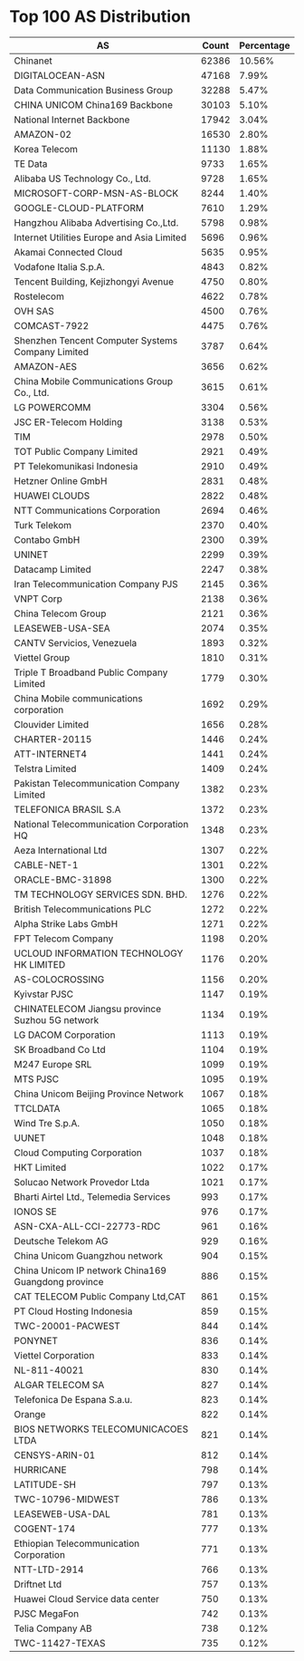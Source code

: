 # Top 100 AS Distribution
| AS | Count | Percentage |
|----|----|----|
| Chinanet | 62386 | 10.56% |
| DIGITALOCEAN-ASN | 47168 | 7.99% |
| Data Communication Business Group | 32288 | 5.47% |
| CHINA UNICOM China169 Backbone | 30103 | 5.10% |
| National Internet Backbone | 17942 | 3.04% |
| AMAZON-02 | 16530 | 2.80% |
| Korea Telecom | 11130 | 1.88% |
| TE Data | 9733 | 1.65% |
| Alibaba US Technology Co., Ltd. | 9728 | 1.65% |
| MICROSOFT-CORP-MSN-AS-BLOCK | 8244 | 1.40% |
| GOOGLE-CLOUD-PLATFORM | 7610 | 1.29% |
| Hangzhou Alibaba Advertising Co.,Ltd. | 5798 | 0.98% |
| Internet Utilities Europe and Asia Limited | 5696 | 0.96% |
| Akamai Connected Cloud | 5635 | 0.95% |
| Vodafone Italia S.p.A. | 4843 | 0.82% |
| Tencent Building, Kejizhongyi Avenue | 4750 | 0.80% |
| Rostelecom | 4622 | 0.78% |
| OVH SAS | 4500 | 0.76% |
| COMCAST-7922 | 4475 | 0.76% |
| Shenzhen Tencent Computer Systems Company Limited | 3787 | 0.64% |
| AMAZON-AES | 3656 | 0.62% |
| China Mobile Communications Group Co., Ltd. | 3615 | 0.61% |
| LG POWERCOMM | 3304 | 0.56% |
| JSC ER-Telecom Holding | 3138 | 0.53% |
| TIM | 2978 | 0.50% |
| TOT Public Company Limited | 2921 | 0.49% |
| PT Telekomunikasi Indonesia | 2910 | 0.49% |
| Hetzner Online GmbH | 2831 | 0.48% |
| HUAWEI CLOUDS | 2822 | 0.48% |
| NTT Communications Corporation | 2694 | 0.46% |
| Turk Telekom | 2370 | 0.40% |
| Contabo GmbH | 2300 | 0.39% |
| UNINET | 2299 | 0.39% |
| Datacamp Limited | 2247 | 0.38% |
| Iran Telecommunication Company PJS | 2145 | 0.36% |
| VNPT Corp | 2138 | 0.36% |
| China Telecom Group | 2121 | 0.36% |
| LEASEWEB-USA-SEA | 2074 | 0.35% |
| CANTV Servicios, Venezuela | 1893 | 0.32% |
| Viettel Group | 1810 | 0.31% |
| Triple T Broadband Public Company Limited | 1779 | 0.30% |
| China Mobile communications corporation | 1692 | 0.29% |
| Clouvider Limited | 1656 | 0.28% |
| CHARTER-20115 | 1446 | 0.24% |
| ATT-INTERNET4 | 1441 | 0.24% |
| Telstra Limited | 1409 | 0.24% |
| Pakistan Telecommunication Company Limited | 1382 | 0.23% |
| TELEFONICA BRASIL S.A | 1372 | 0.23% |
| National Telecommunication Corporation HQ | 1348 | 0.23% |
| Aeza International Ltd | 1307 | 0.22% |
| CABLE-NET-1 | 1301 | 0.22% |
| ORACLE-BMC-31898 | 1300 | 0.22% |
| TM TECHNOLOGY SERVICES SDN. BHD. | 1276 | 0.22% |
| British Telecommunications PLC | 1272 | 0.22% |
| Alpha Strike Labs GmbH | 1271 | 0.22% |
| FPT Telecom Company | 1198 | 0.20% |
| UCLOUD INFORMATION TECHNOLOGY HK LIMITED | 1176 | 0.20% |
| AS-COLOCROSSING | 1156 | 0.20% |
| Kyivstar PJSC | 1147 | 0.19% |
| CHINATELECOM Jiangsu province Suzhou 5G network | 1134 | 0.19% |
| LG DACOM Corporation | 1113 | 0.19% |
| SK Broadband Co Ltd | 1104 | 0.19% |
| M247 Europe SRL | 1099 | 0.19% |
| MTS PJSC | 1095 | 0.19% |
| China Unicom Beijing Province Network | 1067 | 0.18% |
| TTCLDATA | 1065 | 0.18% |
| Wind Tre S.p.A. | 1050 | 0.18% |
| UUNET | 1048 | 0.18% |
| Cloud Computing Corporation | 1037 | 0.18% |
| HKT Limited | 1022 | 0.17% |
| Solucao Network Provedor Ltda | 1021 | 0.17% |
| Bharti Airtel Ltd., Telemedia Services | 993 | 0.17% |
| IONOS SE | 976 | 0.17% |
| ASN-CXA-ALL-CCI-22773-RDC | 961 | 0.16% |
| Deutsche Telekom AG | 929 | 0.16% |
| China Unicom Guangzhou network | 904 | 0.15% |
| China Unicom IP network China169 Guangdong province | 886 | 0.15% |
| CAT TELECOM Public Company Ltd,CAT | 861 | 0.15% |
| PT Cloud Hosting Indonesia | 859 | 0.15% |
| TWC-20001-PACWEST | 844 | 0.14% |
| PONYNET | 836 | 0.14% |
| Viettel Corporation | 833 | 0.14% |
| NL-811-40021 | 830 | 0.14% |
| ALGAR TELECOM SA | 827 | 0.14% |
| Telefonica De Espana S.a.u. | 823 | 0.14% |
| Orange | 822 | 0.14% |
| BIOS NETWORKS TELECOMUNICACOES LTDA | 821 | 0.14% |
| CENSYS-ARIN-01 | 812 | 0.14% |
| HURRICANE | 798 | 0.14% |
| LATITUDE-SH | 797 | 0.13% |
| TWC-10796-MIDWEST | 786 | 0.13% |
| LEASEWEB-USA-DAL | 781 | 0.13% |
| COGENT-174 | 777 | 0.13% |
| Ethiopian Telecommunication Corporation | 771 | 0.13% |
| NTT-LTD-2914 | 766 | 0.13% |
| Driftnet Ltd | 757 | 0.13% |
| Huawei Cloud Service data center | 750 | 0.13% |
| PJSC MegaFon | 742 | 0.13% |
| Telia Company AB | 738 | 0.12% |
| TWC-11427-TEXAS | 735 | 0.12% |
